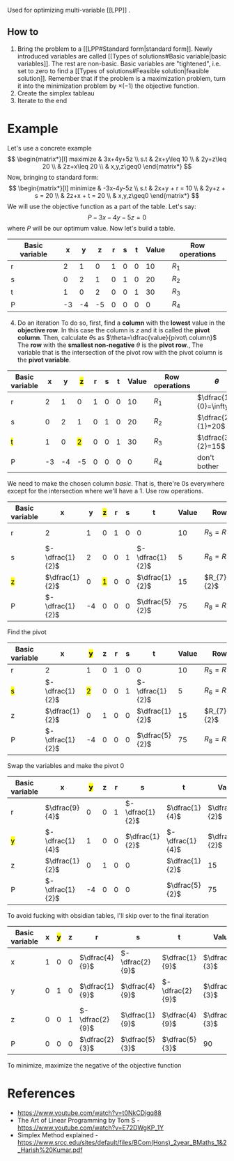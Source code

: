 Used for optimizing multi-variable [[LPP]] .
## How to
1. Bring the problem to a [[LPP#Standard form|standard form]]. Newly introduced variables are called [[Types of solutions#Basic variable|basic variables]]. The rest are non-basic. Basic variables are "tightened", i.e. set to zero to find a [[Types of solutions#Feasible solution|feasible solution]]. 
   Remember that if the problem is a maximization problem, turn it into the minimization problem by $\times(-1)$ the objective function.
2. Create the simplex tableau
3. Iterate to the end
# Example   
Let's use a concrete example
$$
\begin{matrix*}[l]
maximize & 3x+4y+5z \\
s.t & 2x+y\leq 10 \\
 & 2y+z\leq 20 \\
 & 2z+x\leq 20 \\
 & x,y,z\geq0
\end{matrix*}
$$
Now, bringing to standard form:
$$
\begin{matrix*}[l]
minimize & -3x-4y-5z \\
s.t & 2x+y + r = 10 \\
 & 2y+z + s = 20 \\
 & 2z+x + t = 20 \\
 & x,y,z\geq0
\end{matrix*}
$$
We will use the objective function as a part of the table. Let's say:
   $$P-3x-4y-5z=0$$
where $P$ will be our optimum value. Now let's build a table.

  | Basic variable | x   | y   | z   | r   | s   | t   | Value | Row operations |
  | -------------- | --- | --- | --- | --- | --- | --- | ----- | -------------- |
  | r              | 2   | 1   | 0   | 1   | 0   | 0   | 10    | $R_{1}$        |
  | s              | 0   | 2   | 1   | 0   | 1   | 0   | 20    | $R_{2}$        |
  | t              | 1   | 0   | 2   | 0   | 0   | 1   | 30    | $R_{3}$        |
  | P              | -3  | -4  | -5  | 0   | 0   | 0   | 0     | $R_{4}$        |
4. Do an iteration
	To do so, first, find a **column** with the **lowest** value in the **objective row**. In this case the column is $z$ and it is called the **pivot column**.
	Then, calculate $\theta$s as $\theta=\dfrac{value}{pivot\ column}$
	The **row** with the **smallest non-negative** $\theta$ is the **pivot row**.,
	The variable that is the intersection of the pivot row with the pivot column is the **pivot variable**. 

| Basic variable | x   | y   | <mark class="hltr-green">z</mark>   | r   | s   | t   | Value | Row operations | $\theta$ |
| -------------- | --- | --- | --- | --- | --- | --- | ----- | --------- | -------- |
| r              | 2   | 1   | 0   | 1   | 0   | 0   | 10    | $R_{1}$   |    $\dfrac{10}{0}=\infty$     |
| s              | 0   | 2   | 1   | 0   | 1   | 0   | 20    | $R_{2}$   |        $\dfrac{20}{1}=20$  |
| <mark class="hltr-green">t</mark>              | 1   | 0   | <mark class="hltr-green">2</mark>   | 0   | 0   | 1   | 30    | $R_{3}$   | $\dfrac{30}{2}=15$|
| P              | -3  | -4  | -5  | 0   | 0   | 0   | 0     | $R_{4}$   | don't bother|

We need to make the chosen column *basic*. That is, there're 0s everywhere except for the intersection where we'll have a 1. Use row operations.

| Basic variable | x   | y   | <mark class="hltr-green">z</mark>   | r   | s   | t   | Value | Row operations | $\theta$ |
| -------------- | --- | --- | --- | --- | --- | --- | ----- | --------- | -------- |
| r              | 2   | 1   | 0   | 1   | 0   | 0   | 10    | $R_{5}=R_{1}$   |    $\dfrac{10}{0}=\infty$     |
| s              | $-\dfrac{1}{2}$   | 2   | 0   | 0   | 1   | $-\dfrac{1}{2}$   | 5    | $R_{6}=R_{2}-R_{7}$   |        $\dfrac{20}{1}=20$  |
| <mark class="hltr-red">z</mark>              | $\dfrac{1}{2}$  | 0   | <mark class="hltr-green">1</mark>   | 0   | 0   | $\dfrac{1}{2}$   | 15    | $R_{7}=\dfrac{R_{3}}{2}$   | $\dfrac{30}{2}=15$|
| P              | $-\dfrac{1}{2}$  | -4  | 0  | 0   | 0   | $\dfrac{5}{2}$   | 75     | $R_{8}=R_{4}+5R_{7}$   | don't bother|

Find the pivot

| Basic variable | x   | <mark class="hltr-green">y</mark>   | z  | r   | s   | t   | Value | Row operations | $\theta$ |
| -------------- | --- | --- | --- | --- | --- | --- | ----- | --------- | -------- |
| r              | 2   | 1   | 0   | 1   | 0   | 0   | 10    | $R_{5}=R_{1}$   |    10     |
| <mark class="hltr-green">s</mark>              | $-\dfrac{1}{2}$   | <mark class="hltr-green">2</mark>   | 0   | 0   | 1   | $-\dfrac{1}{2}$   | 5    | $R_{6}=R_{2}-R_{7}$   |   $\dfrac{5}{2}$  |
| z             | $\dfrac{1}{2}$  | 0   | 1  | 0   | 0   | $\dfrac{1}{2}$   | 15    | $R_{7}=\dfrac{R_{3}}{2}$   | 0 |
| P              | $-\dfrac{1}{2}$  | -4  | 0  | 0   | 0   | $\dfrac{5}{2}$   | 75     | $R_{8}=R_{4}+5R_{7}$   | don't bother|

Swap the variables and make the pivot 0

| Basic variable | x   | <mark class="hltr-green">y</mark>   | z  | r   | s   | t   | Value | Row operations | $\theta$ |
| -------------- | --- | --- | --- | --- | --- | --- | ----- | --------- | -------- |
| r              | $\dfrac{9}{4}$   | 0   | 0   | 1   | $-\dfrac{1}{2}$   | $\dfrac{1}{4}$   | $\dfrac{15}{2}$    | $R_{9}=R_{5}-R_{10}$   |    10     |
| <mark class="hltr-red">y</mark>              | $-\dfrac{1}{4}$   | 1  | 0   | 0   | $\dfrac{1}{2}$   | $-\dfrac{1}{4}$   | $\dfrac{5}{2}$    | $R_{10}=R_{6}-R_{2}$   |   |
| z             | $\dfrac{1}{2}$  | 0   |1  | 0   | 0   | $\dfrac{1}{2}$   | 15    | $R_{7}=\dfrac{R_{3}}{2}$   | 0 |
| P              | $-\dfrac{1}{2}$  | -4  | 0  | 0   | 0   | $\dfrac{5}{2}$   | 75     | $R_{8}=R_{4}+5R_{7}$   | don't bother

To avoid fucking with obsidian tables, I'll skip over to the final iteration

| Basic variable                  | x               | <mark class="hltr-green">y</mark> | z   | r              | s               | t               | Value           |
| ------------------------------- | --------------- | --------------------------------- | --- | -------------- | --------------- | --------------- | --------------- |
| x                               | 1               | 0                                 | 0   | $\dfrac{4}{9}$ | $-\dfrac{2}{9}$ | $\dfrac{1}{9}$  | $\dfrac{10}{3}$ |
| y | 0 | 1                                 | 0   | $\dfrac{1}{9}$              | $\dfrac{4}{9}$  | $-\dfrac{2}{9}$ | $\dfrac{10}{3}$  |
| z                               | 0  | 0                                 | 1   | $-\dfrac{2}{9}$              | $\dfrac{1}{9}$               | $\dfrac{4}{9}$  | $\dfrac{40}{3}$              |
| P                               | 0 | 0                                | 0   | $\dfrac{2}{3}$              | $\dfrac{5}{3}$               | $\dfrac{5}{3}$  | 90              |

To minimize, maximize the negative of the objective function
# References
- https://www.youtube.com/watch?v=t0NkCDigq88
- The Art of Linear Programming by Tom S - https://www.youtube.com/watch?v=E72DWgKP_1Y
- Simplex Method explained - https://www.srcc.edu/sites/default/files/BCom(Hons)_2year_BMaths_1&2_Harish%20Kumar.pdf